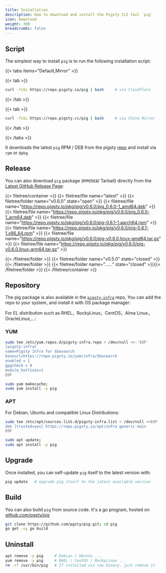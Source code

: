```yaml
---
title: Installation
description: How to download and install the Pigsty CLI tool `pig`
icon: Download
weight: 300
breadcrumbs: false
---
```



## Script

The simplest way to install `pig` is to run the following installation script:

{{< tabs items="Default,Mirror" >}}

{{< tab >}}
```bash tab="Global"
curl -fsSL https://repo.pigsty.io/pig | bash     # via Cloudflare
```
{{< /tab >}}

{{< tab >}}
```bash tab="Mirror"
curl -fsSL https://repo.pigsty.cc/pig | bash     # via China Mirror
```
{{< /tab >}}

{{< /tabs >}}

It downloads the latest `pig` RPM / DEB from the pigsty [repo](/repo/) and install via `rpm` or `dpkg`.


## Release

You can also download `pig` package (`RPM`/`DEB`/ Tarball) directly from the [Latest GitHub Release Page](https://github.com/pgsty/pig/releases/latest):

{{< filetree/container >}}
{{< filetree/file name="latest" >}}
{{< filetree/folder name="v0.6.0" state="open" >}}
{{< filetree/file name="https://repo.pigsty.io/pkg/pig/v0.6.0/pig_0.6.0-1_amd64.deb" >}}
{{< filetree/file name="https://repo.pigsty.io/pkg/pig/v0.6.0/pig_0.6.0-1_arm64.deb" >}}
{{< filetree/file name="https://repo.pigsty.io/pkg/pig/v0.6.0/pig-0.6.1-1.aarch64.rpm" >}}
{{< filetree/file name="https://repo.pigsty.io/pkg/pig/v0.6.0/pig-0.6.1-1.x86_64.rpm" >}}
{{< filetree/file name="https://repo.pigsty.io/pkg/pig/v0.6.0/pig-v0.6.0.linux-amd64.tar.gz" >}}
{{< filetree/file name="https://repo.pigsty.io/pkg/pig/v0.6.0/pig-v0.6.0.linux-arm64.tar.gz" >}}

{{< /filetree/folder >}}
{{< filetree/folder name="v0.5.0" state="closed" >}}{{< /filetree/folder >}}
{{< filetree/folder name="......" state="closed" >}}{{< /filetree/folder >}}
{{< /filetree/container >}}



## Repository

The pig package is also available in the [`pigsty-infra`](/repo/infra) repo,
You can add the repo to your system, and install it with OS package manager:

For EL distribution such as  RHEL，RockyLinux，CentOS，Alma Linux，OracleLinux,...:

### YUM

```bash tab="yum"
sudo tee /etc/yum.repos.d/pigsty-infra.repo > /dev/null <<-'EOF'
[pigsty-infra]
name=Pigsty Infra for $basearch
baseurl=https://repo.pigsty.io/yum/infra/$basearch
enabled = 1
gpgcheck = 0
module_hotfixes=1
EOF

sudo yum makecache;
sudo yum install -y pig
```

### APT

For Debian, Ubuntu and compatible Linux Distributions:

```bash tab="apt"
sudo tee /etc/apt/sources.list.d/pigsty-infra.list > /dev/null <<EOF
deb [trusted=yes] https://repo.pigsty.io/apt/infra generic main
EOF

sudo apt update;
sudo apt install -y pig
```


## Upgrade

Once installed, you can self-update `pig` itself to the latest version with:

```bash
pig update   # upgrade pig itself to the latest available version
```


## Build

You can also build `pig` from source code. It's a go program, hosted on [github.com/pgsty/pig](https://github.com/pgsty/pig)

```bash
git clone https://github.com/pgsty/pig.git; cd pig
go get -u; go build
```


## Uninstall

```bash
apt remove -y pig     # Debian / Ubuntu ...
yum remove -y pig     # RHEL / CentOS / RockyLinux ...
rm -rf /usr/bin/pig   # If installed via raw binary, just remove it
```